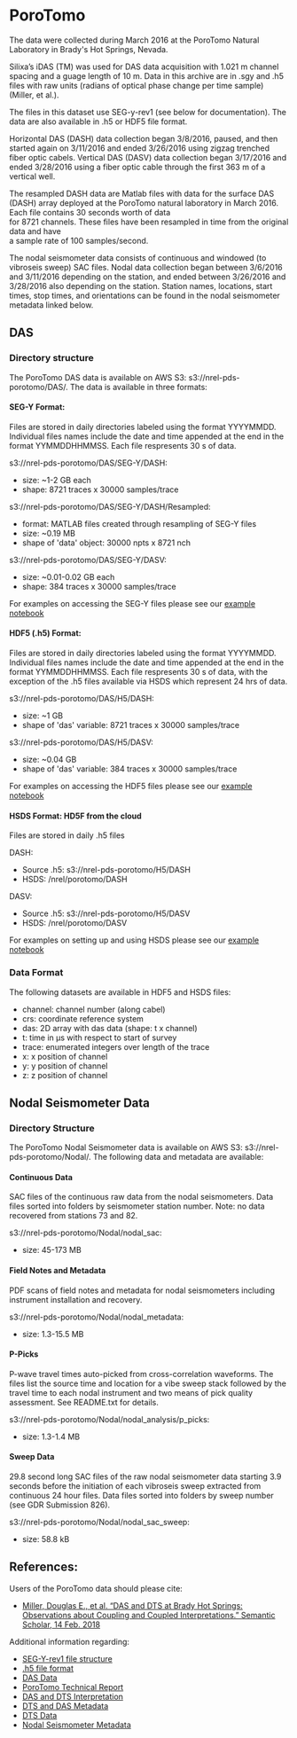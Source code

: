 # PoroTomo

The data were collected during March 2016 at the PoroTomo Natural Laboratory in Brady's Hot 
Springs, Nevada. 

Silixa’s iDAS (TM) was used for DAS data acquisition with 1.021 m channel spacing and a
guage length of 10 m. Data in this archive are in .sgy and .h5 files with raw
units (radians of optical phase change per time sample) (Miller, et al.).

The files in this dataset use SEG-y-rev1 (see below for documentation). The
data are also available in .h5 or HDF5 file format.

Horizontal DAS (DASH) data collection began 3/8/2016, paused, and then started
again on 3/11/2016 and ended 3/26/2016 using zigzag trenched fiber optic
cabels. Vertical DAS (DASV) data collection began 3/17/2016 and ended 3/28/2016
using a fiber optic cable through the first 363 m of a vertical well.

The resampled DASH data are Matlab files	with	data	for	the	surface	DAS	(DASH) array	deployed	at	the	
PoroTomo	natural	laboratory	in	March	2016.	Each	file	contains	30	seconds	worth	of	data	
for	8721	channels.	These	files	have	been	resampled	in	time	from	the	original	data	and	have	
a	sample	rate	of	100	samples/second.

The nodal seismometer data consists of continuous and windowed (to vibroseis sweep) SAC files. Nodal data collection began between 3/6/2016 and 3/11/2016 depending on the station, and ended between 3/26/2016 and 3/28/2016 also depending on the station. Station names, locations, start times, stop times, and orientations can be found in the nodal seismometer metadata linked below.

## DAS

### Directory structure

The PoroTomo DAS data is available on AWS S3: s3://nrel-pds-porotomo/DAS/. The data is
available in three formats:

#### SEG-Y Format:

Files are stored in daily directories labeled using the format YYYYMMDD.
Individual files names include the date and time appended at the end in the
format YYMMDDHHMMSS. Each file respresents 30 s of data.

s3://nrel-pds-porotomo/DAS/SEG-Y/DASH:
- size: ~1-2 GB each
- shape: 8721 traces x 30000 samples/trace

s3://nrel-pds-porotomo/DAS/SEG-Y/DASH/Resampled:
- format: MATLAB files created through resampling of SEG-Y files
- size: ~0.19 MB
- shape of 'data' object: 30000 npts x 8721 nch

s3://nrel-pds-porotomo/DAS/SEG-Y/DASV:
- size: ~0.01-0.02 GB each
- shape: 384 traces x 30000 samples/trace

For examples on accessing the SEG-Y files please see our [example notebook](https://github.com/openEDI/documentation/blob/master/PoroTomo/PoroTomo_Distributed_Acoustic_Sensing_(DAS)_Data_SEGY.ipynb)

#### HDF5 (.h5) Format:

Files are stored in daily directories labeled using the format YYYYMMDD.
Individual files names include the date and time appended at the end in the
format YYMMDDHHMMSS. Each file respresents 30 s of data, with the exception of
the .h5 files available via HSDS which represent 24 hrs of data.

s3://nrel-pds-porotomo/DAS/H5/DASH:
- size: ~1 GB
- shape of 'das' variable: 8721 traces x 30000 samples/trace

s3://nrel-pds-porotomo/DAS/H5/DASV:
- size: ~0.04 GB
- shape of 'das' variable: 384 traces x 30000 samples/trace

For examples on accessing the HDF5 files please see our [example notebook](https://github.com/openEDI/documentation/blob/master/PoroTomo/PoroTomo_Distributed_Acoustic_Sensing_(DAS)_Data_hdf5.ipynb)

#### HSDS Format: HD5F from the cloud

Files are stored in daily .h5 files

DASH:
- Source .h5: s3://nrel-pds-porotomo/H5/DASH
- HSDS: /nrel/porotomo/DASH

DASV:
- Source .h5: s3://nrel-pds-porotomo/H5/DASV
- HSDS: /nrel/porotomo/DASV

For examples on setting up and using HSDS please see our [example notebook](https://github.com/openEDI/documentation/blob/master/PoroTomo/PoroTomo_Distributed_Acoustic_Sensing_(DAS)_Data_hsds.ipynb)

### Data Format

The following datasets are available in HDF5 and HSDS files:

- channel: channel number (along cabel)
- crs: coordinate reference system
- das: 2D array with das data (shape: t x channel)
- t: time in µs with respect to start of survey
- trace: enumerated integers over length of the trace
- x: x position of channel
- y: y position of channel
- z: z position of channel

## Nodal Seismometer Data

### Directory Structure

The PoroTomo Nodal Seismometer data is available on AWS S3: s3://nrel-pds-porotomo/Nodal/. 
The following data and metadata are available:

#### Continuous Data

SAC files of the continuous raw data from the nodal seismometers. Data files sorted into 
folders by seismometer station number. Note: no data recovered from stations 73 and 82.

s3://nrel-pds-porotomo/Nodal/nodal_sac:
- size: 45-173 MB


#### Field Notes and Metadata

PDF scans of field notes and metadata for nodal seismometers including instrument 
installation and recovery.

s3://nrel-pds-porotomo/Nodal/nodal_metadata:
- size: 1.3-15.5 MB

#### P-Picks

P-wave travel times auto-picked from cross-correlation waveforms. The files list the 
source time and location for a vibe sweep stack followed by the travel time to each nodal 
instrument and two means of pick quality assessment. See README.txt for details.

s3://nrel-pds-porotomo/Nodal/nodal_analysis/p_picks:
- size: 1.3-1.4 MB

#### Sweep Data

29.8 second long SAC files of the raw nodal seismometer data starting 3.9 seconds before the 
initiation of each vibroseis sweep extracted from continuous 24 hour files. Data files sorted 
into folders by sweep number (see GDR Submission 826).

s3://nrel-pds-porotomo/Nodal/nodal_sac_sweep:
- size: 58.8 kB

## References:

Users of the PoroTomo data should please cite:
- [Miller, Douglas E., et al. “DAS and DTS at Brady Hot Springs: Observations about Coupling and Coupled Interpretations.” Semantic Scholar, 14 Feb. 2018](pdfs.semanticscholar.org/048f/419e3c2b4de348a7166b13cab3bc0d56afdc.pdf)

Additional information regarding:
- [SEG-Y-rev1 file structure](https://seg.org/Portals/0/SEG/News%20and%20Resources/Technical%20Standards/seg_y_rev1.pdf)
- [.h5 file format](https://support.hdfgroup.org/HDF5/doc/H5.format.html)
- [DAS Data](http://dx.doi.org/10.1093/gji/ggy102)
- [PoroTomo Technical Report](https://www.osti.gov/servlets/purl/1499141)
- [DAS and DTS Interpretation](https://pangea.stanford.edu/ERE/pdf/IGAstandard/SGW/2018/Miller.pdf)
- [DTS and DAS Metadata](https://gdr.openei.org/submissions/825)
- [DTS Data](https://gdr.openei.org/submissions/853)
- [Nodal Seismometer Metadata](https://gdr.openei.org/submissions/826)
